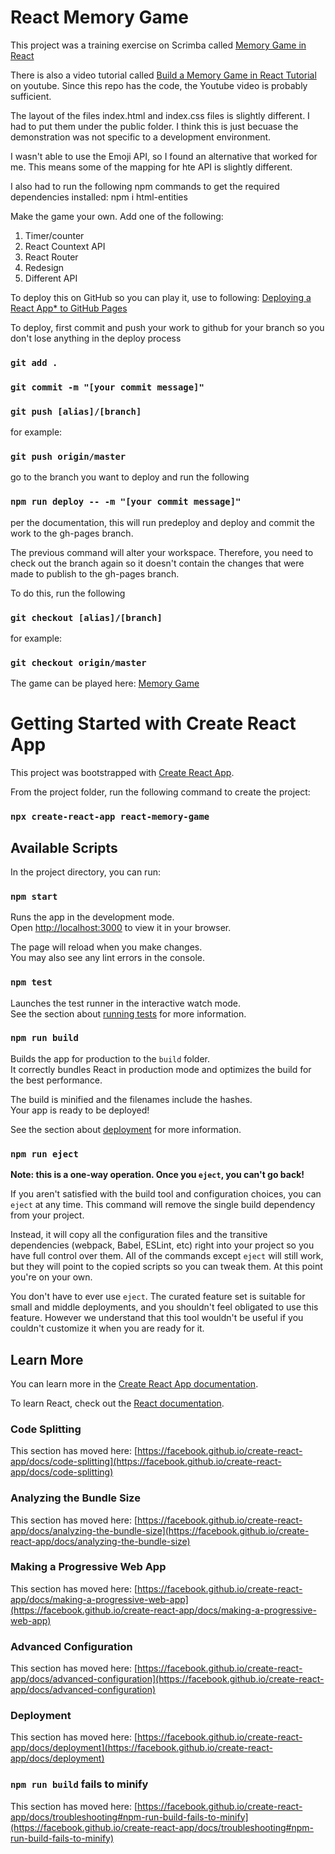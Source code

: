 # React Memory Game

This project was a training exercise on Scrimba called [Memory Game in React](https://scrimba.com/memory-game-in-react-c0a3odsk39/~0dq)

There is also a video tutorial called [Build a Memory Game in React Tutorial](https://www.youtube.com/watch?v=MzVbgZgGON4) on youtube. Since this repo has the code, the Youtube video is probably sufficient.

The layout of the files index.html and index.css files is slightly different. I had to put them under the public folder. I think this is just becuase the demonstration was not specific to a development environment.

I wasn't able to use the Emoji API, so I found an alternative that worked for me. This means some of the mapping for hte API is slightly different.

I also had to run the following npm commands to get the required dependencies installed:
npm i html-entities

Make the game your own. Add one of the following:

1. Timer/counter
2. React Countext API
3. React Router
4. Redesign
5. Different API

To deploy this on GitHub so you can play it, use to following:
[Deploying a React App\* to GitHub Pages](https://github.com/gitname/react-gh-pages)

To deploy, first commit and push your work to github for your branch so you don't lose anything in the deploy process

### `git add .`

### `git commit -m "[your commit message]"`

### `git push [alias]/[branch]`

for example:

### `git push origin/master`

go to the branch you want to deploy and run the following

### `npm run deploy -- -m "[your commit message]"`

per the documentation, this will run predeploy and deploy and commit the work to the gh-pages branch.

The previous command will alter your workspace. Therefore, you need to check out the branch again so it
doesn't contain the changes that were made to publish to the gh-pages branch.

To do this, run the following

### `git checkout [alias]/[branch]`

for example:

### `git checkout origin/master`

The game can be played here:
[Memory Game](https://bluezaire.github.io/react-memory-game/)

# Getting Started with Create React App

This project was bootstrapped with [Create React App](https://github.com/facebook/create-react-app).

From the project folder, run the following command to create the project:

### `npx create-react-app react-memory-game`

## Available Scripts

In the project directory, you can run:

### `npm start`

Runs the app in the development mode.\
Open [http://localhost:3000](http://localhost:3000) to view it in your browser.

The page will reload when you make changes.\
You may also see any lint errors in the console.

### `npm test`

Launches the test runner in the interactive watch mode.\
See the section about [running tests](https://facebook.github.io/create-react-app/docs/running-tests) for more information.

### `npm run build`

Builds the app for production to the `build` folder.\
It correctly bundles React in production mode and optimizes the build for the best performance.

The build is minified and the filenames include the hashes.\
Your app is ready to be deployed!

See the section about [deployment](https://facebook.github.io/create-react-app/docs/deployment) for more information.

### `npm run eject`

**Note: this is a one-way operation. Once you `eject`, you can't go back!**

If you aren't satisfied with the build tool and configuration choices, you can `eject` at any time. This command will remove the single build dependency from your project.

Instead, it will copy all the configuration files and the transitive dependencies (webpack, Babel, ESLint, etc) right into your project so you have full control over them. All of the commands except `eject` will still work, but they will point to the copied scripts so you can tweak them. At this point you're on your own.

You don't have to ever use `eject`. The curated feature set is suitable for small and middle deployments, and you shouldn't feel obligated to use this feature. However we understand that this tool wouldn't be useful if you couldn't customize it when you are ready for it.

## Learn More

You can learn more in the [Create React App documentation](https://facebook.github.io/create-react-app/docs/getting-started).

To learn React, check out the [React documentation](https://reactjs.org/).

### Code Splitting

This section has moved here: [https://facebook.github.io/create-react-app/docs/code-splitting](https://facebook.github.io/create-react-app/docs/code-splitting)

### Analyzing the Bundle Size

This section has moved here: [https://facebook.github.io/create-react-app/docs/analyzing-the-bundle-size](https://facebook.github.io/create-react-app/docs/analyzing-the-bundle-size)

### Making a Progressive Web App

This section has moved here: [https://facebook.github.io/create-react-app/docs/making-a-progressive-web-app](https://facebook.github.io/create-react-app/docs/making-a-progressive-web-app)

### Advanced Configuration

This section has moved here: [https://facebook.github.io/create-react-app/docs/advanced-configuration](https://facebook.github.io/create-react-app/docs/advanced-configuration)

### Deployment

This section has moved here: [https://facebook.github.io/create-react-app/docs/deployment](https://facebook.github.io/create-react-app/docs/deployment)

### `npm run build` fails to minify

This section has moved here: [https://facebook.github.io/create-react-app/docs/troubleshooting#npm-run-build-fails-to-minify](https://facebook.github.io/create-react-app/docs/troubleshooting#npm-run-build-fails-to-minify)
